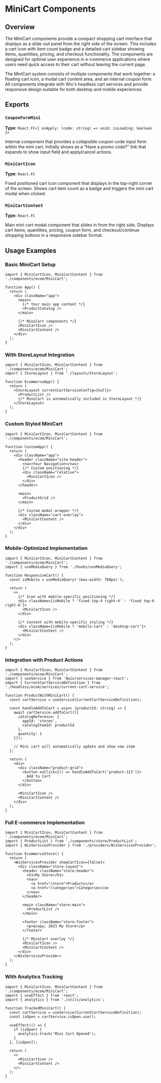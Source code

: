 # MiniCart Components

## Overview

The MiniCart components provide a compact shopping cart interface that displays as a slide-out panel from the right side of the screen. This includes a cart icon with item count badge and a detailed cart sidebar showing items, quantities, pricing, and checkout functionality. The components are designed for optimal user experience in e-commerce applications where users need quick access to their cart without leaving the current page.

The MiniCart system consists of multiple components that work together: a floating cart icon, a modal cart content area, and an internal coupon form. All components integrate with Wix's headless cart services and provide responsive design suitable for both desktop and mobile experiences.

## Exports

### `CouponFormMini`
**Type**: `React.FC<{ onApply: (code: string) => void; isLoading: boolean }>`

Internal component that provides a collapsible coupon code input form within the mini cart. Initially shows as a "Have a promo code?" link that expands to show input field and apply/cancel actions.

### `MiniCartIcon`
**Type**: `React.FC`

Fixed positioned cart icon component that displays in the top-right corner of the screen. Shows cart item count as a badge and triggers the mini cart modal when clicked.

### `MiniCartContent`
**Type**: `React.FC`

Main mini cart modal component that slides in from the right side. Displays cart items, quantities, pricing, coupon form, and checkout/continue shopping buttons in a responsive sidebar format.

## Usage Examples

### Basic MiniCart Setup
```tsx
import { MiniCartIcon, MiniCartContent } from './components/ecom/MiniCart';

function App() {
  return (
    <div className="app">
      <main>
        {/* Your main app content */}
        <ProductCatalog />
      </main>
      
      {/* MiniCart components */}
      <MiniCartIcon />
      <MiniCartContent />
    </div>
  );
}
```

### With StoreLayout Integration
```tsx
import { MiniCartIcon, MiniCartContent } from './components/ecom/MiniCart';
import { StoreLayout } from './layouts/StoreLayout';

function EcommerceApp() {
  return (
    <StoreLayout currentCartServiceConfig={null}>
      <ProductList />
      {/* MiniCart is automatically included in StoreLayout */}
    </StoreLayout>
  );
}
```

### Custom Styled MiniCart
```tsx
import { MiniCartIcon, MiniCartContent } from './components/ecom/MiniCart';

function CustomApp() {
  return (
    <div className="app">
      <header className="site-header">
        <nav>Your Navigation</nav>
        {/* Custom positioning */}
        <div className="relative">
          <MiniCartIcon />
        </div>
      </header>
      
      <main>
        <ProductGrid />
      </main>
      
      {/* Custom modal wrapper */}
      <div className="cart-overlay">
        <MiniCartContent />
      </div>
    </div>
  );
}
```

### Mobile-Optimized Implementation
```tsx
import { MiniCartIcon, MiniCartContent } from './components/ecom/MiniCart';
import { useMediaQuery } from './hooks/useMediaQuery';

function ResponsiveCart() {
  const isMobile = useMediaQuery('(max-width: 768px)');
  
  return (
    <>
      {/* Icon with mobile-specific positioning */}
      <div className={isMobile ? 'fixed top-4 right-4' : 'fixed top-6 right-6'}>
        <MiniCartIcon />
      </div>
      
      {/* Content with mobile-specific styling */}
      <div className={isMobile ? 'mobile-cart' : 'desktop-cart'}>
        <MiniCartContent />
      </div>
    </>
  );
}
```

### Integration with Product Actions
```tsx
import { MiniCartIcon, MiniCartContent } from './components/ecom/MiniCart';
import { useService } from '@wix/services-manager-react';
import { CurrentCartServiceDefinition } from './headless/ecom/services/current-cart-service';

function ProductWithMiniCart() {
  const cartService = useService(CurrentCartServiceDefinition);
  
  const handleAddToCart = async (productId: string) => {
    await cartService.addToCart([{
      catalogReference: {
        appId: 'stores',
        catalogItemId: productId
      },
      quantity: 1
    }]);
    
    // Mini cart will automatically update and show new item
  };
  
  return (
    <div>
      <div className="product-grid">
        <button onClick={() => handleAddToCart('product-123')}>
          Add to Cart
        </button>
      </div>
      
      <MiniCartIcon />
      <MiniCartContent />
    </div>
  );
}
```

### Full E-commerce Implementation
```tsx
import { MiniCartIcon, MiniCartContent } from './components/ecom/MiniCart';
import { ProductList } from './components/store/ProductList';
import { WixServicesProvider } from './providers/WixServicesProvider';

function EcommerceStore() {
  return (
    <WixServicesProvider showCartIcon={false}>
      <div className="store-layout">
        <header className="store-header">
          <h1>My Store</h1>
          <nav>
            <a href="/store">Products</a>
            <a href="/categories">Categories</a>
          </nav>
        </header>
        
        <main className="store-main">
          <ProductList />
        </main>
        
        <footer className="store-footer">
          <p>&copy; 2023 My Store</p>
        </footer>
        
        {/* MiniCart overlay */}
        <MiniCartIcon />
        <MiniCartContent />
      </div>
    </WixServicesProvider>
  );
}
```

### With Analytics Tracking
```tsx
import { MiniCartIcon, MiniCartContent } from './components/ecom/MiniCart';
import { useEffect } from 'react';
import { analytics } from './utils/analytics';

function TrackedMiniCart() {
  const cartService = useService(CurrentCartServiceDefinition);
  const isOpen = cartService.isOpen.use();
  
  useEffect(() => {
    if (isOpen) {
      analytics.track('Mini Cart Opened');
    }
  }, [isOpen]);
  
  return (
    <>
      <MiniCartIcon />
      <MiniCartContent />
    </>
  );
}
```
